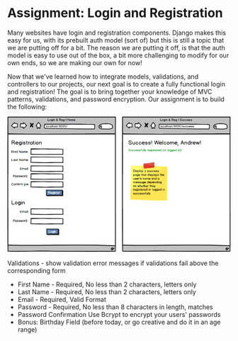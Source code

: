 # Assignment: Login and Registration
Many websites have login and registration components.  Django makes this easy for us, with its prebuilt auth model (sort of) but this is still a topic that we are putting off for a bit.  The reason we are putting it off, is that the auth model is easy to use out of the box, a bit more challenging to modify for our own ends, so we are making our own for now!

Now that we've learned how to integrate models, validations, and controllers to our projects, our next goal is to create a fully functional login and registration! The goal is to bring together your knowledge of MVC patterns, validations, and password encryption. Our assignment is to build the following:


![login_reg](/login-reg.png "login")

Validations - show validation error messages if validations fail above the corresponding form

- First Name - Required, No less than 2 characters, letters only
- Last Name - Required, No less than 2 characters, letters only
- Email - Required, Valid Format
- Password - Required, No less than 8 characters in length, matches
- Password Confirmation
Use Bcrypt to encrypt your users' passwords
- Bonus: Birthday Field (before today, or go creative and do it in an age range)
